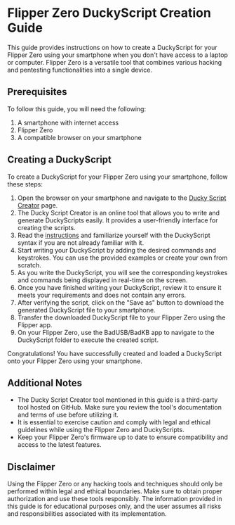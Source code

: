# Flipper Zero DuckyScript Creation Guide

This guide provides instructions on how to create a DuckyScript for your Flipper Zero using your smartphone when you don't have access to a laptop or computer. Flipper Zero is a versatile tool that combines various hacking and pentesting functionalities into a single device.

## Prerequisites

To follow this guide, you will need the following:

1. A smartphone with internet access
2. Flipper Zero
3. A compatible browser on your smartphone

## Creating a DuckyScript

To create a DuckyScript for your Flipper Zero using your smartphone, follow these steps:

1. Open the browser on your smartphone and navigate to the [Ducky Script Creator](https://github.com/Zarcolio/Duckyscript/blob/main/Ducky%20script%20creator/index.html) page.
2. The Ducky Script Creator is an online tool that allows you to write and generate DuckyScripts easily. It provides a user-friendly interface for creating the scripts.
3. Read the [instructions](https://gist.github.com/methanoliver/efebfe8f4008e167417d4ab96e5e3cac) and familiarize yourself with the DuckyScript syntax if you are not already familiar with it.
4. Start writing your DuckyScript by adding the desired commands and keystrokes. You can use the provided examples or create your own from scratch.
5. As you write the DuckyScript, you will see the corresponding keystrokes and commands being displayed in real-time on the screen.
6. Once you have finished writing your DuckyScript, review it to ensure it meets your requirements and does not contain any errors.
7. After verifying the script, click on the "Save as" button to download the generated DuckyScript file to your smartphone.
8. Transfer the downloaded DuckyScript file to your Flipper Zero using the Flipper app.
9. On your Flipper Zero, use the BadUSB/BadKB app to navigate to the DuckyScript folder to execute the created script.

Congratulations! You have successfully created and loaded a DuckyScript onto your Flipper Zero using your smartphone.

## Additional Notes

- The Ducky Script Creator tool mentioned in this guide is a third-party tool hosted on GitHub. Make sure you review the tool's documentation and terms of use before utilizing it.
- It is essential to exercise caution and comply with legal and ethical guidelines while using the Flipper Zero and DuckyScripts.
- Keep your Flipper Zero's firmware up to date to ensure compatibility and access to the latest features.

## Disclaimer

Using the Flipper Zero or any hacking tools and techniques should only be performed within legal and ethical boundaries. Make sure to obtain proper authorization and use these tools responsibly. The information provided in this guide is for educational purposes only, and the user assumes all risks and responsibilities associated with its implementation.
